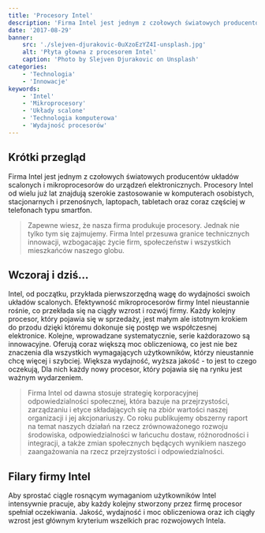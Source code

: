 ```yaml
---
title: 'Procesory Intel'
description: 'Firma Intel jest jednym z czołowych światowych producentów układów scalonych i mikroprocesorów do urządzeń elektronicznych.'
date: '2017-08-29'
banner:
    src: './slejven-djurakovic-0uXzoEzYZ4I-unsplash.jpg'
    alt: 'Płyta głowna z procesorem Intel'
    caption: 'Photo by Slejven Djurakovic on Unsplash'
categories:
    - 'Technologia'
    - 'Innowacje'
keywords:
    - 'Intel'
    - 'Mikroprocesory'
    - 'Układy scalone'
    - 'Technologia komputerowa'
    - 'Wydajność procesorów'
---
```


## Krótki przegląd

Firma Intel jest jednym z czołowych światowych producentów układów scalonych i mikroprocesorów do urządzeń elektronicznych. Procesory Intel od wielu już lat znajdują szerokie zastosowanie w komputerach osobistych, stacjonarnych i przenośnych, laptopach, tabletach oraz coraz częściej w telefonach typu smartfon.

> Zapewne wiesz, że nasza firma produkuje procesory. Jednak nie tylko tym się zajmujemy. Firma Intel przesuwa granice technicznych innowacji, wzbogacając życie firm, społeczeństw i wszystkich mieszkańców naszego globu.

## Wczoraj i dziś…

Intel, od początku, przykłada pierwszorzędną wagę do wydajności swoich układów scalonych. Efektywność mikroprocesorów firmy Intel nieustannie rośnie, co przekłada się na ciągły wzrost i rozwój firmy. Każdy kolejny procesor, który pojawia się w sprzedaży, jest małym ale istotnym krokiem do przodu dzięki któremu dokonuje się postęp we współczesnej elektronice. Kolejne, wprowadzane systematycznie, serie każdorazowo są innowacyjne. Oferują coraz większą moc obliczeniową, co jest nie bez znaczenia dla wszystkich wymagających użytkowników, którzy nieustannie chcę więcej i szybciej. Większa wydajność, wyższa jakość - to jest to czego oczekują, Dla nich każdy nowy procesor, który pojawia się na rynku jest ważnym wydarzeniem.

> Firma Intel od dawna stosuje strategię korporacyjnej odpowiedzialności społecznej, która bazuje na przejrzystości, zarządzaniu i etyce składających się na zbiór wartości naszej organizacji i jej akcjonariuszy. Co roku publikujemy obszerny raport na temat naszych działań na rzecz zrównoważonego rozwoju środowiska, odpowiedzialności w łańcuchu dostaw, różnorodności i integracji, a także zmian społecznych będących wynikiem naszego zaangażowania na rzecz przejrzystości i odpowiedzialności.

## Filary firmy Intel

Aby sprostać ciągle rosnącym wymaganiom użytkowników Intel intensywnie pracuje, aby każdy kolejny stworzony przez firmę procesor spełniał oczekiwania. Jakość, wydajność i moc obliczeniowa oraz ich ciągły wzrost jest głównym kryterium wszelkich prac rozwojowych Intela.
